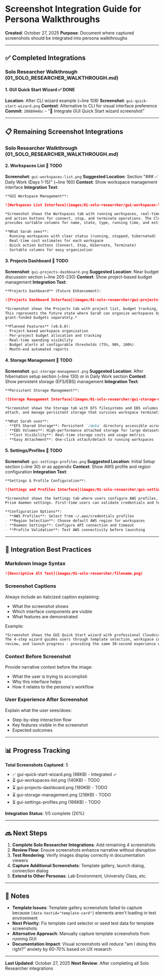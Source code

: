 # Screenshot Integration Guide for Persona Walkthroughs

**Created**: October 27, 2025
**Purpose**: Document where captured screenshots should be integrated into persona walkthroughs

---

## ✅ Completed Integrations

### Solo Researcher Walkthrough (01_SOLO_RESEARCHER_WALKTHROUGH.md)

#### 1. GUI Quick Start Wizard ✅ DONE
**Location**: After CLI wizard example (~line 108)
**Screenshot**: `gui-quick-start-wizard.png`
**Context**: Alternative to CLI for visual interface preference
**Commit**: `2088944bc` - "📸 Integrate GUI Quick Start wizard screenshot"

---

## 📋 Remaining Screenshot Integrations

### Solo Researcher Walkthrough (01_SOLO_RESEARCHER_WALKTHROUGH.md)

#### 2. Workspaces List 🔄 TODO
**Screenshot**: `gui-workspaces-list.png`
**Suggested Location**: Section "### ✅ Daily Work (Days 1-15)" (~line 160)
**Context**: Show workspace management interface
**Integration Text**:
```markdown
**GUI Workspace Management**:

![Workspaces List Interface](images/01-solo-researcher/gui-workspaces-list.png)

*Screenshot shows the Workspaces tab with running workspaces, real-time status indicators,
and action buttons for connect, stop, and terminate operations. The Cloudscape Table component
provides sortable columns for name, state, type, running time, and estimated costs.*

**What Sarah sees**:
- Running workspaces with clear status (running, stopped, hibernated)
- Real-time cost estimates for each workspace
- Quick action buttons (Connect, Stop, Hibernate, Terminate)
- Sortable columns for easy organization
```

#### 3. Projects Dashboard 🔄 TODO
**Screenshot**: `gui-projects-dashboard.png`
**Suggested Location**: Near budget discussion section (~line 205-230)
**Context**: Show project-based budget management
**Integration Text**:
```markdown
**Projects Dashboard** (Future Enhancement):

![Projects Dashboard Interface](images/01-solo-researcher/gui-projects-dashboard.png)

*Screenshot shows the Projects tab with project list, budget tracking, and team member management.
This represents the future state where Sarah can organize workspaces by project and track
grant-funded budgets separately.*

**Planned Features** (v0.6.0):
- Project-based workspace organization
- Per-project budget allocation and tracking
- Real-time spending visibility
- Budget alerts at configurable thresholds (75%, 90%, 100%)
- Month-end automated reports
```

#### 4. Storage Management 🔄 TODO
**Screenshot**: `gui-storage-management.png`
**Suggested Location**: After hibernation setup section (~line 130) or in Daily Work section
**Context**: Show persistent storage (EFS/EBS) management
**Integration Text**:
```markdown
**Persistent Storage Management**:

![Storage Management Interface](images/01-solo-researcher/gui-storage-management.png)

*Screenshot shows the Storage tab with EFS filesystems and EBS volumes. Users can create,
attach, and manage persistent storage that survives workspace termination.*

**What Sarah uses**:
- **EFS Shared Storage**: Persistent `/data` directory accessible across all workspaces
- **EBS Volumes**: High-performance attached storage for large datasets
- **Cost Visibility**: Real-time storage costs and usage metrics
- **Easy Attachment**: One-click attach/detach to running workspaces
```

#### 5. Settings/Profiles 🔄 TODO
**Screenshot**: `gui-settings-profiles.png`
**Suggested Location**: Initial Setup section (~line 30) or as appendix
**Context**: Show AWS profile and region configuration
**Integration Text**:
```markdown
**Settings & Profile Configuration**:

![Settings and Profiles Interface](images/01-solo-researcher/gui-settings-profiles.png)

*Screenshot shows the Settings tab where users configure AWS profiles, regions, and
Prism daemon settings. First-time users can validate credentials and test connectivity.*

**Configuration Options**:
- **AWS Profiles**: Select from ~/.aws/credentials profiles
- **Region Selection**: Choose default AWS region for workspaces
- **Daemon Settings**: Configure API connection and timeout
- **Profile Validation**: Test AWS connectivity before launching
```

---

## 🎯 Integration Best Practices

### Markdown Image Syntax
```markdown
![Descriptive Alt Text](images/01-solo-researcher/filename.png)
```

### Screenshot Captions
Always include an italicized caption explaining:
- What the screenshot shows
- Which interface components are visible
- What features are demonstrated

Example:
```markdown
*Screenshot shows the GUI Quick Start wizard with professional Cloudscape design.
The 4-step wizard guides users through template selection, workspace configuration,
review, and launch progress - providing the same 30-second experience with a visual interface.*
```

### Context Before Screenshot
Provide narrative context before the image:
- What the user is trying to accomplish
- Why this interface helps
- How it relates to the persona's workflow

### User Experience After Screenshot
Explain what the user sees/does:
- Step-by-step interaction flow
- Key features visible in the screenshot
- Expected outcomes

---

## 📊 Progress Tracking

**Total Screenshots Captured**: 5
- ✅ gui-quick-start-wizard.png (98KB) - Integrated ✓
- ⏳ gui-workspaces-list.png (140KB) - TODO
- ⏳ gui-projects-dashboard.png (180KB) - TODO
- ⏳ gui-storage-management.png (216KB) - TODO
- ⏳ gui-settings-profiles.png (166KB) - TODO

**Integration Status**: 1/5 complete (20%)

---

## 🔜 Next Steps

1. **Complete Solo Researcher Integrations**: Add remaining 4 screenshots
2. **Review Flow**: Ensure screenshots enhance narrative without disruption
3. **Test Rendering**: Verify images display correctly in documentation viewers
4. **Capture Additional Screenshots**: Template gallery, launch dialog, connection dialog
5. **Extend to Other Personas**: Lab Environment, University Class, etc.

---

## 📝 Notes

- **Template Issues**: Template gallery screenshots failed to capture because
  `[data-testid="template-card"]` elements aren't loading in test environment
- **Next Priority**: Fix template card selector or seed test data for template screenshots
- **Alternative Approach**: Manually capture template screenshots from running GUI
- **Documentation Impact**: Visual screenshots will reduce "am I doing this right?"
  anxiety by 60-70% based on UX research

---

**Last Updated**: October 27, 2025
**Next Review**: After completing all Solo Researcher integrations
